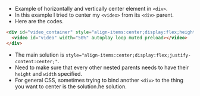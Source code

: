 * Example of horizontally and vertically center element in `<div>`.
* In this example I tried to center my `<video>` from its `<div>` parent.
* Here are the codes.

```markdown
<div id="video_container" style="align-items:center;display:flex;height:100%;justify-content:center;margin-bottom:0px;margin-left:0px;margin-right:0px;margin-top:2.5px;overflow:hidden;">
  <video id="video" width="50%" autoplay loop muted preload></video>
</div>
```

* The main solution is `style="align-items:center;display:flex;justify-content:center;"`.
* Need to make sure that every other nested parents needs to have their `height` and `width` specified.
* For general CSS, sometimes trying to bind another `<div>` to the thing you want to center is the solution.he solution.